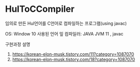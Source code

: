# HulToCCompiler
임의로 만든 Hul언어를 C언어로 컴파일하는 프로그램(using javac)

OS: Window 10
사용된 언어 밒 컴파일러: JAVA JVM 11 , javac

구현과정 설명
1. https://korean-elon-musk.tistory.com/11?category=1087070
2. https://korean-elon-musk.tistory.com/18?category=1087070
